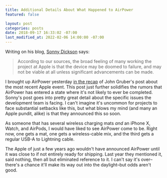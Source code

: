 ```yaml
---
title: Additional Details About What Happened to AirPower
featured: false

layout: post
categories: posts
date: 2018-09-17 16:33:02 -07:00
last_modified_at: 2022-02-06 14:00:00 -07:00
---
```


Writing on his blog, [Sonny Dickson](http://sonnydickson.com/2018/09/16/what-really-happened-to-apples-airpower/) says:

> According to our sources, the broad feeling of many working the project at Apple is that the device may be doomed to failure, and may not be viable at all unless significant advancements can be made.

I brought up AirPower yesterday [in the recap](/thoughts-and-observations-on-apples-event/) of John Gruber's post about the most recent Apple event. This post just further solidifies the rumors that AirPower has entered a state where it's not likely to ever be completed. Sonny's post goes into pretty great detail about the specific issues the development team is facing. I can't imagine it's uncommon for projects to face substantial setbacks like this, but what blows my mind (and many an Apple pundit, alike) is that they announced this so soon.

As someone that has several wireless charging mats _and_ an iPhone X, Watch, and AirPods, I would have liked to see AirPower come to be. Right now, one gets a mat, one gets a wireless-cable mix, and the third gets a regular USB-A to Lightning cable.

The Apple of just a few years ago wouldn't have announced AirPower until it was close to if not entirely ready for shipping. Last year they mentioned it, said nothing, then all but eliminated reference to it. I can't say it's over–there's a chance it'll make its way out into the daylight–but odds aren't good.

